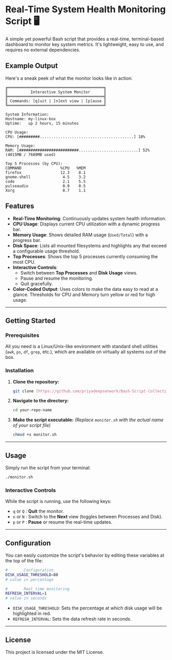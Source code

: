 # Real-Time System Health Monitoring Script 🖥️

A simple yet powerful Bash script that provides a real-time, terminal-based dashboard to monitor key system metrics. It's lightweight, easy to use, and requires no external dependencies.

## Example Output

Here's a sneak peek of what the monitor looks like in action:

```
╔══════════════════════════════════════════╗
║          Interactive System Monitor      ║
╠══════════════════════════════════════════╣
║ Commands: [q]uit | [n]ext view | [p]ause ║
╚══════════════════════════════════════════╝

System Information:
Hostname: my-linux-box
Uptime:   up 2 hours, 15 minutes

CPU Usage:
CPU: [#########.........................................] 18%

Memory Usage:
RAM: [##########################..........................] 52% (4015MB / 7689MB used)

Top 5 Processes (by CPU):
COMMAND                 %CPU   %MEM
firefox                 12.3    8.1
gnome-shell              4.5    3.2
code                     2.1    5.5
pulseaudio               0.9    0.5
Xorg                     0.7    1.1

```

## Features

* **Real-Time Monitoring**: Continuously updates system health information.
* **CPU Usage**: Displays current CPU utilization with a dynamic progress bar.
* **Memory Usage**: Shows detailed RAM usage (`Used/Total`) with a progress bar.
* **Disk Space**: Lists all mounted filesystems and highlights any that exceed a configurable usage threshold.
* **Top Processes**: Shows the top 5 processes currently consuming the most CPU.
* **Interactive Controls**:
    * Switch between **Top Processes** and **Disk Usage** views.
    * Pause and resume the monitoring.
    * Quit gracefully.
* **Color-Coded Output**: Uses colors to make the data easy to read at a glance. Thresholds for CPU and Memory turn yellow or red for high usage.

---

## Getting Started

### Prerequisites

All you need is a Linux/Unix-like environment with standard shell utilities (`awk`, `ps`, `df`, `grep`, etc.), which are available on virtually all systems out of the box.

### Installation

1.  **Clone the repository:**
    ```bash
    git clone [https://github.com/priyadeepsenwork/Bash-Script-Collection](https://github.com/priyadeepsenwork/Bash-Script-Collection)
    ```
2.  **Navigate to the directory:**
    ```bash
    cd your-repo-name
    ```
3.  **Make the script executable:**
    *(Replace `monitor.sh` with the actual name of your script file)*
    ```bash
    chmod +x monitor.sh
    ```

---

## Usage

Simply run the script from your terminal:

```bash
./monitor.sh
```

### Interactive Controls

While the script is running, use the following keys:

* `q` or `Q` : **Quit** the monitor.
* `n` or `N` : Switch to the **Next** view (toggles between Processes and Disk).
* `p` or `P` : **Pause** or resume the real-time updates.

---

## Configuration

You can easily customize the script's behavior by editing these variables at the top of the file:

```bash
#       Configuration
DISK_USAGE_THRESHOLD=80
# value in percentage

#       Real time monitoring
REFRESH_INTERVAL=1
# value in seconds
```

* `DISK_USAGE_THRESHOLD`: Sets the percentage at which disk usage will be highlighted in red.
* `REFRESH_INTERVAL`: Sets the data refresh rate in seconds.

---

## License

This project is licensed under the MIT License.